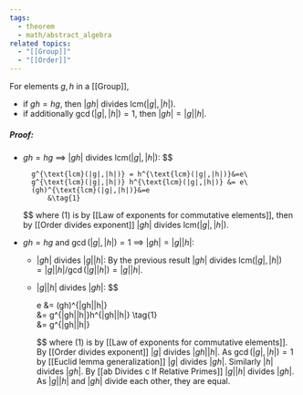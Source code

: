 ```yaml
---
tags:
  - theorem
  - math/abstract_algebra
related topics:
  - "[[Group]]"
  - "[[Order]]"
---
```

For elements $g,h$ in a [[Group]], 
- if $gh=hg$, then $|gh|$ divides $\text{lcm}(|g|,|h|)$.
- if additionally $\gcd(|g|, |h|)=1$, then $|gh|=|g||h|$.
##### Proof:
- $gh=hg$ $\implies$ $|gh|$ divides $\text{lcm}(|g|,|h|)$:
	$$
	
		g^{\text{lcm}(|g|,|h|)} = h^{\text{lcm}(|g|,|h|)}&=e\
		g^{\text{lcm}(|g|,|h|)} h^{\text{lcm}(|g|,|h|)} &= e\
		(gh)^{\text{lcm}(|g|,|h|)}&=e
			&\tag{1}
	
	$$
	where $(1)$ is by [[Law of exponents for commutative elements]], then by [[Order divides exponent]] $|gh|$ divides $\text{lcm}(|g|,|h|)$.
- $gh=hg$ and $\gcd(|g|,|h|)=1$ $\implies$ $|gh|=|g||h|$:
	- $|gh|$ divides $|g||h|$:
		By the previous result $|gh|$ divides $\text{lcm}(|g|,|h|)=|g||h|/\gcd(|g||h|)=|g||h|$.
	- $|g||h|$ divides $|gh|$:
		$$
		
		e &= (gh)^{|gh||h|}\
		&= g^{|gh||h|}h^{|gh||h|} \tag{1}\
		&= g^{|gh||h|}
		
		$$
		where $(1)$ is by [[Law of exponents for commutative elements]]. By [[Order divides exponent]] $|g|$ divides $|gh||h|$. As $\gcd(|g|,|h|)=1$ by [[Euclid lemma generalization]] $|g|$ divides $|gh|$. Similarly $|h|$ divides $|gh|$. By [[ab Divides c If Relative Primes]] $|g||h|$ divides $|gh|$.
	As $|g||h|$ and $|gh|$ divide each other, they are equal.